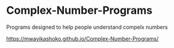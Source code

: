 # Complex-Number-Programs
Programs designed to help people understand compelx numbers

https://mwayikashoko.github.io/Complex-Number-Programs/
